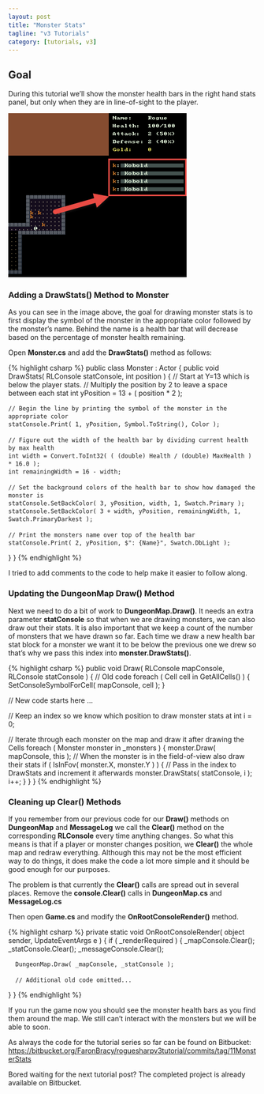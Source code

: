 ```yaml
---
layout: post
title: "Monster Stats"
tagline: "v3 Tutorials"
category: [tutorials, v3]
---
```

## Goal

During this tutorial we’ll show the monster health bars in the right hand stats panel, but only when they are in line-of-sight to the player.

![alt text](/img/monsterstats.png "A console with monster stats rendered")

### Adding a DrawStats() Method to Monster

As you can see in the image above, the goal for drawing monster stats is to first display the symbol of the monster in the appropriate color followed by the monster’s name. Behind the name is a health bar that will decrease based on the percentage of monster health remaining.

Open **Monster.cs** and add the **DrawStats()** method as follows:

{% highlight csharp %}
public class Monster : Actor
{
  public void DrawStats( RLConsole statConsole, int position )
  {
    // Start at Y=13 which is below the player stats.
    // Multiply the position by 2 to leave a space between each stat
    int yPosition = 13 + ( position * 2 );

    // Begin the line by printing the symbol of the monster in the appropriate color
    statConsole.Print( 1, yPosition, Symbol.ToString(), Color );

    // Figure out the width of the health bar by dividing current health by max health
    int width = Convert.ToInt32( ( (double) Health / (double) MaxHealth ) * 16.0 );
    int remainingWidth = 16 - width;

    // Set the background colors of the health bar to show how damaged the monster is
    statConsole.SetBackColor( 3, yPosition, width, 1, Swatch.Primary );
    statConsole.SetBackColor( 3 + width, yPosition, remainingWidth, 1, Swatch.PrimaryDarkest );

    // Print the monsters name over top of the health bar
    statConsole.Print( 2, yPosition, $": {Name}", Swatch.DbLight );
  }
}
{% endhighlight %}

I tried to add comments to the code to help make it easier to follow along.

### Updating the DungeonMap Draw() Method

Next we need to do a bit of work to **DungeonMap.Draw()**. It needs an extra parameter **statConsole** so that when we are drawing monsters, we can also draw out their stats. It is also important that we keep a count of the number of monsters that we have drawn so far. Each time we draw a new health bar stat block for a monster we want it to be below the previous one we drew so that’s why we pass this index into **monster.DrawStats()**.

{% highlight csharp %}
public void Draw( RLConsole mapConsole, RLConsole statConsole )
{
  // Old code
  foreach ( Cell cell in GetAllCells() )
  {
    SetConsoleSymbolForCell( mapConsole, cell );
  }

  // New code starts here ...

  // Keep an index so we know which position to draw monster stats at
  int i = 0;

  // Iterate through each monster on the map and draw it after drawing the Cells
  foreach ( Monster monster in _monsters )
  {
    monster.Draw( mapConsole, this );
    // When the monster is in the field-of-view also draw their stats
    if ( IsInFov( monster.X, monster.Y ) )
    {
      // Pass in the index to DrawStats and increment it afterwards
      monster.DrawStats( statConsole, i );
      i++;
    }
  }
}
{% endhighlight %}

### Cleaning up Clear() Methods

If you remember from our previous code for our **Draw()** methods on **DungeonMap** and **MessageLog** we call the **Clear()** method on the corresponding **RLConsole** every time anything changes. So what this means is that if a player or monster changes position, we **Clear()** the whole map and redraw everything. Although this may not be the most efficient way to do things, it does make the code a lot more simple and it should be good enough for our purposes.

The problem is that currently the **Clear()** calls are spread out in several places. Remove the **console.Clear()** calls in **DungeonMap.cs** and **MessageLog.cs**

Then open **Game.cs** and modify the **OnRootConsoleRender()** method.

{% highlight csharp %}
private static void OnRootConsoleRender( object sender, UpdateEventArgs e )
{
   if ( _renderRequired )
   {
      _mapConsole.Clear();
      _statConsole.Clear();
      _messageConsole.Clear();

      DungeonMap.Draw( _mapConsole, _statConsole );

      // Additional old code omitted...
   }
}
{% endhighlight %}

If you run the game now you should see the monster health bars as you find them around the map. We still can’t interact with the monsters but we will be able to soon.

As always the code for the tutorial series so far can be found on Bitbucket:
https://bitbucket.org/FaronBracy/roguesharpv3tutorial/commits/tag/11MonsterStats

Bored waiting for the next tutorial post? The completed project is already available on Bitbucket.
